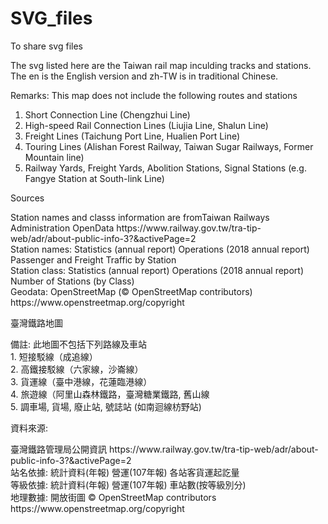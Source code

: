 # SVG_files
<p>To share svg files<p>
The svg listed here are the Taiwan rail map inculding tracks and stations. The en is the English version and zh-TW is in traditional Chinese.

Remarks:
This map does not include the following routes and stations
1.	Short Connection Line (Chengzhui Line)
2.	High-speed Rail Connection Lines (Liujia Line, Shalun Line)
3.	Freight Lines (Taichung Port Line, Hualien Port Line)
4.	Touring Lines (Alishan Forest Railway, Taiwan Sugar Railways, Former Mountain line)
5.	Railway Yards, Freight Yards, Abolition Stations, Signal Stations (e.g. Fangye Station at South-link Line)

<p>Sources<p>
Station names and classs information are fromTaiwan Railways Administration OpenData
                https://www.railway.gov.tw/tra-tip-web/adr/about-public-info-3?&activePage=2<br />
Station names:  Statistics (annual report) Operations (2018 annual report) Passenger and Freight Traffic by Station<br />
Station class:  Statistics (annual report) Operations (2018 annual report) Number of Stations (by Class)<br />
Geodata:        OpenStreetMap (© OpenStreetMap contributors)
                https://www.openstreetmap.org/copyright<br />

<p>臺灣鐵路地圖<p>
備註:
此地圖不包括下列路線及車站<br />
1.	短接駁線（成追線）<br />
2.	高鐵接駁線（六家線，沙崙線）<br />
3.	貨運線（臺中港線，花蓮臨港線）<br />
4.	旅遊線（阿里山森林鐵路，臺灣糖業鐵路, 舊山線<br />
5.	調車場, 貨場, 廢止站, 號誌站 (如南迴線枋野站)<br />

<p>資料來源:<p>
臺灣鐵路管理局公開資訊
         https://www.railway.gov.tw/tra-tip-web/adr/about-public-info-3?&activePage=2<br />
站名依據:	統計資料(年報) 營運(107年報) 各站客貨運起訖量<br />
等級依據:	統計資料(年報) 營運(107年報) 車站數(按等級別分)<br />
地理數據:	開放街圖 	© OpenStreetMap contributors
         https://www.openstreetmap.org/copyright 

